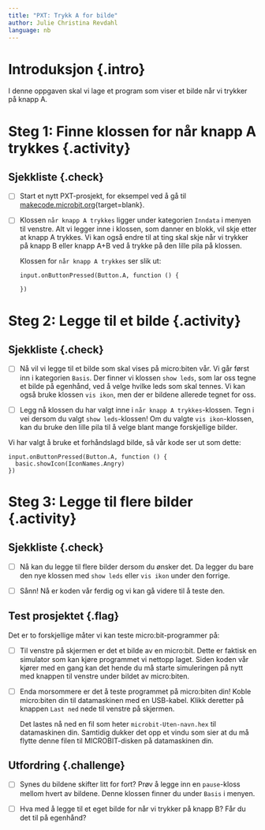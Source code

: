 ```yaml
---
title: "PXT: Trykk A for bilde"
author: Julie Christina Revdahl
language: nb
---
```



# Introduksjon {.intro}

I denne oppgaven skal vi lage et program som viser et bilde når vi trykker på
knapp A.


# Steg 1: Finne klossen for når knapp A trykkes {.activity}

## Sjekkliste {.check}

- [ ] Start et nytt PXT-prosjekt, for eksempel ved å gå til
  [makecode.microbit.org](https://makecode.microbit.org/?lang=no){target=blank}.

- [ ] Klossen `når knapp A trykkes` ligger under kategorien `Inndata` i menyen
  til venstre. Alt vi legger inne i klossen, som danner en blokk, vil skje etter
  at knapp A trykkes. Vi kan også endre til at ting skal skje når vi trykker på
  knapp B eller knapp A+B ved å trykke på den lille pila på klossen.

  Klossen for `når knapp A trykkes` ser slik ut:

  ```microbit
  input.onButtonPressed(Button.A, function () {

  })
  ```

# Steg 2: Legge til et bilde {.activity}

## Sjekkliste {.check}

- [ ] Nå vil vi legge til et bilde som skal vises på micro:biten vår. Vi
går først inn i kategorien `Basis`. Der finner vi klossen `show leds`, som lar oss
tegne et bilde på egenhånd, ved å velge hvilke leds som skal tennes. Vi kan også
bruke klossen `vis ikon`, men der er bildene allerede tegnet for oss.

- [ ] Legg nå klossen du har valgt inne i `når knapp A trykkes`-klossen. Tegn i
vei dersom du valgt `show leds`-klossen! Om du valgte `vis ikon`-klossen, kan du
bruke den lille pila til å velge blant mange forskjellige bilder.

Vi har valgt å bruke et forhåndslagd bilde, så vår kode ser ut som dette:

  ```microbit
  input.onButtonPressed(Button.A, function () {
    basic.showIcon(IconNames.Angry)
  })
  ```


# Steg 3: Legge til flere bilder {.activity}

## Sjekkliste {.check}

- [ ] Nå kan du legge til flere bilder dersom du ønsker det. Da legger du bare
den nye klossen med `show leds` eller `vis ikon` under den forrige.

- [ ] Sånn! Nå er koden vår ferdig og vi kan gå videre til å teste den.

## Test prosjektet {.flag}

Det er to forskjellige måter vi kan teste micro:bit-programmer på:

- [ ] Til venstre på skjermen er det et bilde av en micro:bit. Dette er faktisk
  en simulator som kan kjøre programmet vi nettopp laget. Siden koden vår kjører
  med en gang kan det hende du må starte simuleringen på nytt med knappen til
  venstre under bildet av micro:biten.

- [ ] Enda morsommere er det å teste programmet på micro:biten din! Koble
  micro:biten din til datamaskinen med en USB-kabel. Klikk deretter på knappen
  `Last ned` nede til venstre på skjermen.

  Det lastes nå ned en fil som heter `microbit-Uten-navn.hex` til datamaskinen
  din. Samtidig dukker det opp et vindu som sier at du må flytte denne filen til
  MICROBIT-disken på datamaskinen din.

## Utfordring  {.challenge}

- [ ] Synes du bildene skifter litt for fort? Prøv å legge inn en `pause`-kloss
mellom hvert av bildene. Denne klossen finner du under `Basis` i menyen.

- [ ] Hva med å legge til et eget bilde for når vi trykker på knapp B? Får du
  det til på egenhånd?
